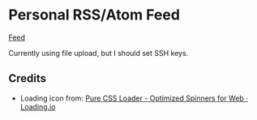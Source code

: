 # Personal RSS/Atom Feed

[Feed](ajc.sites.pomona.edu/feed/index.php)

Currently using file upload, but I should set SSH keys.


## Credits

- Loading icon from: [Pure CSS Loader - Optimized Spinners for Web · Loading.io](https://loading.io/css/)
